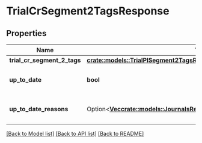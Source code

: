 # TrialCrSegment2TagsResponse

## Properties

Name | Type | Description | Notes
------------ | ------------- | ------------- | -------------
**trial_cr_segment_2_tags** | [**crate::models::TrialPlSegment2TagsResponseTrialPlSegment2Tags**](trialPlSegment_2TagsResponse_trial_pl_segment_2_tags.md) |  | 
**up_to_date** | **bool** | 集計結果が最新かどうか | 
**up_to_date_reasons** | Option<[**Vec<crate::models::JournalsResponseJournalsUpToDateReasonsInner>**](journalsResponse_journals_up_to_date_reasons_inner.md)> | 集計が最新でない場合の要因情報 | [optional]

[[Back to Model list]](../README.md#documentation-for-models) [[Back to API list]](../README.md#documentation-for-api-endpoints) [[Back to README]](../README.md)


